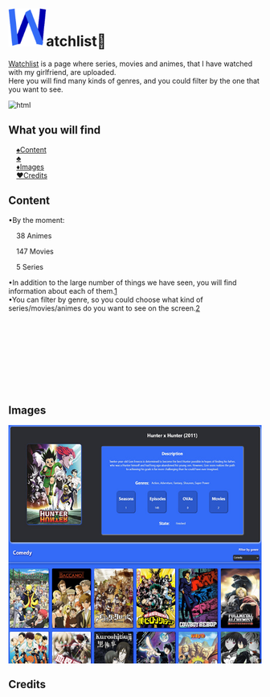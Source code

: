 # <img src="https://github.com/Souto751/watchlist/blob/main/public/webLogo192.png?raw=true" height="75px" />atchlist:popcorn:
<a href="https://souto751.github.io/watchlist/" target="_blank" rel="noreferrer">Watchlist</a> is a page where series, movies and animes, that I have watched with my girlfriend, are uploaded. <br />
Here you will find many kinds of genres, and you could filter by the one that you want to see. <br />

<img src="https://github.com/Souto751/portfolio-react/blob/main/src/images/watchlist.jpg?raw=true" alt="html" width="320px" />

## What you will find

&nbsp;&nbsp;&nbsp;&nbsp;<a href="#content">♠Content</a><br/>
&nbsp;&nbsp;&nbsp;&nbsp;<a href="#">♣</a><br/>
&nbsp;&nbsp;&nbsp;&nbsp;<a href="#images">♦Images</a><br/>
&nbsp;&nbsp;&nbsp;&nbsp;<a href="#credits">♥Credits</a><br/>

<div id="content"></div>

## Content

•By the moment:<br/>
<p>&nbsp;&nbsp;&nbsp;&nbsp;38 Animes</p>
<p>&nbsp;&nbsp;&nbsp;&nbsp;147 Movies</p>
<p>&nbsp;&nbsp;&nbsp;&nbsp;5 Series</p>
•In addition to the large number of things we have seen, you will find information about each of them.<a href="#one">1</a><br/>
•You can filter by genre, so you could choose what kind of series/movies/animes do you want to see on the screen.<a href="#two">2</a><br/>
<br/><br/><br/><br/><br/><br/><br/><br/><br/>


<div id=""></div>

## 


<div id="images"></div>

## Images

<img id="one" src="https://github.com/Souto751/project-imgs/blob/main/watchlist%20page%20imgs/info.jpg?raw=true" alt="html" align="center" />

<img id="two" src="https://github.com/Souto751/project-imgs/blob/main/watchlist%20page%20imgs/filter.png?raw=true" alt="html" align="center" />

<div id="credits"></div>

## Credits


